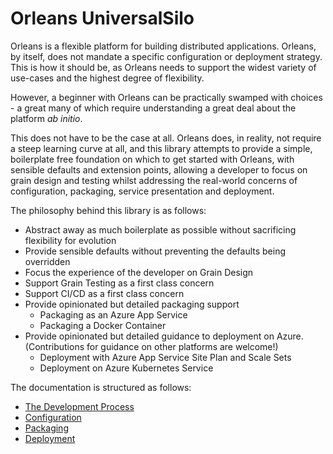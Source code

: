 # Orleans UniversalSilo
Orleans is a flexible platform for building distributed applications. Orleans, by itself, does not mandate a specific configuration or deployment strategy. This is how it should be, as Orleans needs to support the widest variety of use-cases and the highest degree of flexibility.

However, a beginner with Orleans can be practically swamped with choices - a great many of which require understanding a great deal about the platform _ab initio_.

This does not have to be the case at all. Orleans does, in reality, not require a steep learning curve at all, and this library attempts to provide a simple, boilerplate free foundation on which to get started with Orleans, with sensible defaults and extension points, allowing a developer to focus on grain design and testing whilst addressing the real-world concerns of configuration, packaging, service presentation and deployment.

The philosophy behind this library is as follows:

* Abstract away as much boilerplate as possible without sacrificing flexibility for evolution
* Provide sensible defaults without preventing the defaults being overridden
* Focus the experience of the developer on Grain Design
* Support Grain Testing as a first class concern
* Support CI/CD as a first class concern
* Provide opinionated but detailed packaging support
    * Packaging as an Azure App Service
    * Packaging a Docker Container
* Provide opinionated but detailed guidance to deployment on Azure. (Contributions for guidance on other platforms are welcome!)
    * Deployment with Azure App Service Site Plan and Scale Sets
    * Deployment on Azure Kubernetes Service

The documentation is structured as follows:

- [The Development Process](development.md)
- [Configuration](configuration.md)
- [Packaging](packaging.md)
- [Deployment](deployment.md)